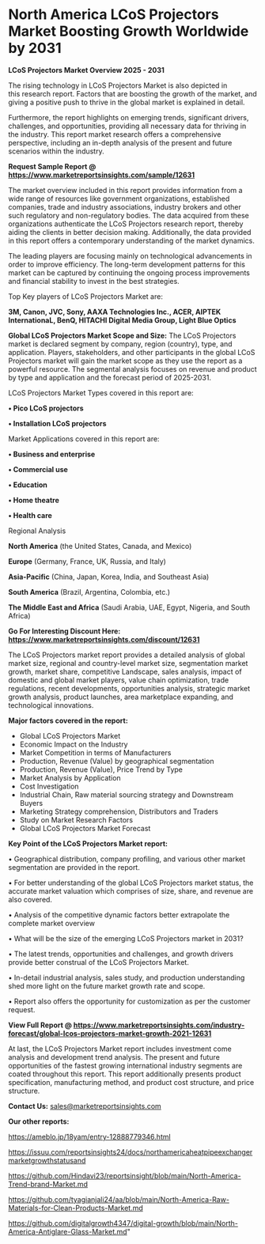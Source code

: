 # North America LCoS Projectors Market Boosting Growth Worldwide by 2031

<Strong> LCoS Projectors Market Overview 2025 - 2031</strong>

The rising technology in LCoS Projectors Market is also depicted in this research report. Factors that are boosting the growth of the market, and giving a positive push to thrive in the global market is explained in detail.

Furthermore, the report highlights on emerging trends, significant drivers, challenges, and opportunities, providing all necessary data for thriving in the industry. This report market research offers a comprehensive perspective, including an in-depth analysis of the present and future scenarios within the industry.

<strong>Request Sample Report @ <a href=https://www.marketreportsinsights.com/sample/12631>https://www.marketreportsinsights.com/sample/12631</a></strong>

The market overview included in this report provides information from a wide range of resources like government organizations, established companies, trade and industry associations, industry brokers and other such regulatory and non-regulatory bodies. The data acquired from these organizations authenticate the LCoS Projectors research report, thereby aiding the clients in better decision making. Additionally, the data provided in this report offers a contemporary understanding of the market dynamics.

The leading players are focusing mainly on technological advancements in order to improve efficiency. The long-term development patterns for this market can be captured by continuing the ongoing process improvements and financial stability to invest in the best strategies.

Top Key players of LCoS Projectors Market are:

<strong>3M, Canon, JVC, Sony, AAXA Technologies Inc., ACER, AIPTEK InternationaL, BenQ, HITACHI Digital Media Group, Light Blue Optics</strong>

<strong><b>Global LCoS Projectors Market Scope and Size:</b></strong>
The LCoS Projectors market is declared segment by company, region (country), type, and application. Players, stakeholders, and other participants in the global LCoS Projectors market will gain the market scope as they use the report as a powerful resource. The segmental analysis focuses on revenue and product by type and application and the forecast period of 2025-2031.

LCoS Projectors Market Types covered in this report are:

<strong>• Pico LCoS projectors

• Installation LCoS projectors</strong>

Market Applications covered in this report are:

<strong>• Business and enterprise

• Commercial use

• Education

• Home theatre

• Health care</strong> 

Regional Analysis

<strong>North America</strong> (the United States, Canada, and Mexico)

<strong>Europe</strong> (Germany, France, UK, Russia, and Italy)

<strong>Asia-Pacific</strong> (China, Japan, Korea, India, and Southeast Asia)

<strong>South America</strong> (Brazil, Argentina, Colombia, etc.)

<strong>The Middle East and Africa</strong> (Saudi Arabia, UAE, Egypt, Nigeria, and South Africa)

<strong>Go For Interesting Discount Here: <a href=https://www.marketreportsinsights.com/discount/12631>https://www.marketreportsinsights.com/discount/12631</a></strong>

The LCoS Projectors market report provides a detailed analysis of global market size, regional and country-level market size, segmentation market growth, market share, competitive Landscape, sales analysis, impact of domestic and global market players, value chain optimization, trade regulations, recent developments, opportunities analysis, strategic market growth analysis, product launches, area marketplace expanding, and technological innovations.

<strong><b>Major factors covered in the report:</b></strong>
<ul>
  <li>Global LCoS Projectors Market </li>
  <li>Economic Impact on the Industry</li>
  <li>Market Competition in terms of Manufacturers</li>
  <li>Production, Revenue (Value) by geographical segmentation</li>
  <li>Production, Revenue (Value), Price Trend by Type</li>
  <li>Market Analysis by Application</li>
  <li>Cost Investigation</li>
  <li>Industrial Chain, Raw material sourcing strategy and Downstream Buyers</li>
  <li>Marketing Strategy comprehension, Distributors and Traders</li>
  <li>Study on Market Research Factors</li>
  <li>Global LCoS Projectors Market Forecast</li>
</ul>

<strong><b>Key Point of the LCoS Projectors Market report:</b></strong>

• Geographical distribution, company profiling, and various other market segmentation are provided in the report.

• For better understanding of the global LCoS Projectors market status, the accurate market valuation which comprises of size, share, and revenue are also covered.

• Analysis of the competitive dynamic factors better extrapolate the complete market overview

• What will be the size of the emerging LCoS Projectors market in 2031?

• The latest trends, opportunities and challenges, and growth drivers provide better construal of the LCoS Projectors Market.

• In-detail industrial analysis, sales study, and production understanding shed more light on the future market growth rate and scope.

• Report also offers the opportunity for customization as per the customer request.

<strong><b>View Full Report @ <a href=https://www.marketreportsinsights.com/industry-forecast/global-lcos-projectors-market-growth-2021-12631>https://www.marketreportsinsights.com/industry-forecast/global-lcos-projectors-market-growth-2021-12631</a></b></strong>


At last, the LCoS Projectors Market report includes investment come analysis and development trend analysis. The present and future opportunities of the fastest growing international industry segments are coated throughout this report. This report additionally presents product specification, manufacturing method, and product cost structure, and price structure.

<strong>Contact Us:</strong>
sales@marketreportsinsights.com

<strong>Our other reports:</strong>

<a href=https://ameblo.jp/18yam/entry-12888779346.html>https://ameblo.jp/18yam/entry-12888779346.html</a>

<a href=https://issuu.com/reportsinsights24/docs/northamericaheatpipeexchangermarketgrowthstatusand>https://issuu.com/reportsinsights24/docs/northamericaheatpipeexchangermarketgrowthstatusand</a>

<a href=https://github.com/Hindavi23/reportsinsight/blob/main/North-America-Trend-brand-Market.md>https://github.com/Hindavi23/reportsinsight/blob/main/North-America-Trend-brand-Market.md</a>

<a href=https://github.com/tyagianjali24/aa/blob/main/North-America-Raw-Materials-for-Clean-Products-Market.md>https://github.com/tyagianjali24/aa/blob/main/North-America-Raw-Materials-for-Clean-Products-Market.md</a>

<a href=https://github.com/digitalgrowth4347/digital-growth/blob/main/North-America-Antiglare-Glass-Market.md>https://github.com/digitalgrowth4347/digital-growth/blob/main/North-America-Antiglare-Glass-Market.md</a>"
